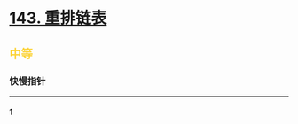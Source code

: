 # [143. 重排链表](https://leetcode.cn/problems/reorder-list/)  
## <font color=#FCD337>中等</font>  
### **快慢指针**
***
#### 1
```cpp

```